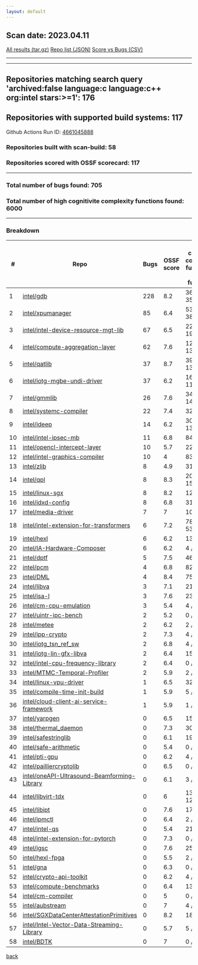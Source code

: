 ```yaml
---
layout: default
---
```


## Scan date: 2023.04.11
[All results (tar.gz)](./all-results.tar.gz) [Repo list (JSON)](./filtered-repos.json) [Score vs Bugs (CSV)](./score_vs_bugs.csv)

***

---
## Repositories matching search query 'archived:false language:c language:c++ org:intel stars:>=1': 176
## Repositories with supported build systems: 117
Github Actions Run ID: [4661045888](https://github.com/intel/srs/actions/runs/4661045888)

### Repositories built with scan-build: 58
### Repositories scored with OSSF scorecard: 117

***

### Total number of bugs found: 705
### Total number of high cognitivite complexity functions found: 6000

***

### Breakdown
| #    | Repo        | Bugs       | OSSF score | High cognitive complexity functions / Total functions   |
| ---- | ----------- | ---------- | ---------- | ------------------------------------------------------- |
| 1 | [intel/gdb](https://github.com/intel/gdb) | 228 | 8.2 | 364 / 3564 |
| 2 | [intel/xpumanager](https://github.com/intel/xpumanager) | 85 | 6.4 | 530 / 3892 |
| 3 | [intel/intel-device-resource-mgt-lib](https://github.com/intel/intel-device-resource-mgt-lib) | 67 | 6.5 | 226 / 1970 |
| 4 | [intel/compute-aggregation-layer](https://github.com/intel/compute-aggregation-layer) | 62 | 7.6 | 122 / 1328 |
| 5 | [intel/qatlib](https://github.com/intel/qatlib) | 37 | 8.7 | 392 / 1365 |
| 6 | [intel/iotg-mgbe-undi-driver](https://github.com/intel/iotg-mgbe-undi-driver) | 37 | 6.2 | 162 / 1122 |
| 7 | [intel/gmmlib](https://github.com/intel/gmmlib) | 26 | 7.6 | 340 / 1410 |
| 8 | [intel/systemc-compiler](https://github.com/intel/systemc-compiler) | 22 | 7.4 | 32 / 1099 |
| 9 | [intel/ideep](https://github.com/intel/ideep) | 14 | 6.2 | 302 / 1375 |
| 10 | [intel/intel-ipsec-mb](https://github.com/intel/intel-ipsec-mb) | 11 | 6.8 | 84 / 592 |
| 11 | [intel/opencl-intercept-layer](https://github.com/intel/opencl-intercept-layer) | 10 | 5.7 | 223 / 412 |
| 12 | [intel/intel-graphics-compiler](https://github.com/intel/intel-graphics-compiler) | 10 | 4 | 83 / 1167 |
| 13 | [intel/zlib](https://github.com/intel/zlib) | 8 | 4.9 | 31 / 221 |
| 14 | [intel/qpl](https://github.com/intel/qpl) | 8 | 8.3 | 205 / 1505 |
| 15 | [intel/linux-sgx](https://github.com/intel/linux-sgx) | 8 | 8.2 | 126 / 992 |
| 16 | [intel/idxd-config](https://github.com/intel/idxd-config) | 8 | 6.8 | 31 / 216 |
| 17 | [intel/media-driver](https://github.com/intel/media-driver) | 7 | 7 | 10 / 101 |
| 18 | [intel/intel-extension-for-transformers](https://github.com/intel/intel-extension-for-transformers) | 6 | 7.2 | 788 / 5332 |
| 19 | [intel/hexl](https://github.com/intel/hexl) | 6 | 6.2 | 13 / 236 |
| 20 | [intel/IA-Hardware-Composer](https://github.com/intel/IA-Hardware-Composer) | 6 | 6.2 | 4 / 117 |
| 21 | [intel/dptf](https://github.com/intel/dptf) | 5 | 7.5 | 46 / 2248 |
| 22 | [intel/pcm](https://github.com/intel/pcm) | 4 | 6.8 | 82 / 782 |
| 23 | [intel/DML](https://github.com/intel/DML) | 4 | 8.4 | 75 / 544 |
| 24 | [intel/libva](https://github.com/intel/libva) | 3 | 7.1 | 21 / 326 |
| 25 | [intel/isa-l](https://github.com/intel/isa-l) | 3 | 7.6 | 23 / 158 |
| 26 | [intel/cm-cpu-emulation](https://github.com/intel/cm-cpu-emulation) | 3 | 5.4 | 4 / 110 |
| 27 | [intel/uintr-ipc-bench](https://github.com/intel/uintr-ipc-bench) | 2 | 5.2 | 0 / 104 |
| 28 | [intel/metee](https://github.com/intel/metee) | 2 | 6.2 | 2 / 65 |
| 29 | [intel/ipp-crypto](https://github.com/intel/ipp-crypto) | 2 | 7.3 | 4 / 266 |
| 30 | [intel/iotg_tsn_ref_sw](https://github.com/intel/iotg_tsn_ref_sw) | 2 | 6.8 | 4 / 19 |
| 31 | [intel/iotg-lin-gfx-libva](https://github.com/intel/iotg-lin-gfx-libva) | 2 | 6.4 | 15 / 303 |
| 32 | [intel/intel-cpu-frequency-library](https://github.com/intel/intel-cpu-frequency-library) | 2 | 6.4 | 0 / 5 |
| 33 | [intel/MTMC-Temporal-Profiler](https://github.com/intel/MTMC-Temporal-Profiler) | 2 | 5.9 | 2 / 37 |
| 34 | [intel/linux-vpu-driver](https://github.com/intel/linux-vpu-driver) | 1 | 6.5 | 32 / 2174 |
| 35 | [intel/compile-time-init-build](https://github.com/intel/compile-time-init-build) | 1 | 5.9 | 5 / 458 |
| 36 | [intel/cloud-client-ai-service-framework](https://github.com/intel/cloud-client-ai-service-framework) | 1 | 5.9 | 1 / 15 |
| 37 | [intel/yarpgen](https://github.com/intel/yarpgen) | 0 | 6.5 | 15 / 228 |
| 38 | [intel/thermal_daemon](https://github.com/intel/thermal_daemon) | 0 | 7.3 | 30 / 335 |
| 39 | [intel/safestringlib](https://github.com/intel/safestringlib) | 0 | 6.1 | 19 / 84 |
| 40 | [intel/safe-arithmetic](https://github.com/intel/safe-arithmetic) | 0 | 5.4 | 0 / 7 |
| 41 | [intel/pti-gpu](https://github.com/intel/pti-gpu) | 0 | 6.2 | 4 / 63 |
| 42 | [intel/pailliercryptolib](https://github.com/intel/pailliercryptolib) | 0 | 6.5 | 0 / 69 |
| 43 | [intel/oneAPI-Ultrasound-Beamforming-Library](https://github.com/intel/oneAPI-Ultrasound-Beamforming-Library) | 0 | 6.1 | 3 / 24 |
| 44 | [intel/libvirt-tdx](https://github.com/intel/libvirt-tdx) | 0 | 6 | 1311 / 12759 |
| 45 | [intel/libipt](https://github.com/intel/libipt) | 0 | 7.6 | 17 / 486 |
| 46 | [intel/ipmctl](https://github.com/intel/ipmctl) | 0 | 6.4 | 2 / 11 |
| 47 | [intel/intel-qs](https://github.com/intel/intel-qs) | 0 | 5.4 | 21 / 180 |
| 48 | [intel/intel-extension-for-pytorch](https://github.com/intel/intel-extension-for-pytorch) | 0 | 7.3 | 0 / 14 |
| 49 | [intel/igsc](https://github.com/intel/igsc) | 0 | 7.6 | 25 / 92 |
| 50 | [intel/hexl-fpga](https://github.com/intel/hexl-fpga) | 0 | 5.5 | 2 / 69 |
| 51 | [intel/gna](https://github.com/intel/gna) | 0 | 6.3 | 0 / 5 |
| 52 | [intel/crypto-api-toolkit](https://github.com/intel/crypto-api-toolkit) | 0 | 6.2 | 4 / 219 |
| 53 | [intel/compute-benchmarks](https://github.com/intel/compute-benchmarks) | 0 | 6.4 | 136 / 392 |
| 54 | [intel/cm-compiler](https://github.com/intel/cm-compiler) | 0 | 5 | 0 / 28 |
| 55 | [intel/aubstream](https://github.com/intel/aubstream) | 0 | 7 | 4 / 126 |
| 56 | [intel/SGXDataCenterAttestationPrimitives](https://github.com/intel/SGXDataCenterAttestationPrimitives) | 0 | 8.2 | 18 / 336 |
| 57 | [intel/Intel-Vector-Data-Streaming-Library](https://github.com/intel/Intel-Vector-Data-Streaming-Library) | 0 | 5.7 | 5 / 130 |
| 58 | [intel/BDTK](https://github.com/intel/BDTK) | 0 | 7 | 0 / 9 |
[back](../..)
